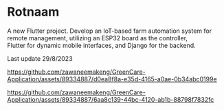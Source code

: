 # Rotnaam

A new Flutter project.
Develop an IoT-based farm automation system for remote management, utilizing an ESP32 board as the controller, <br />Flutter for dynamic mobile interfaces, and Django for the backend.<br />

Last update 29/8/2023

https://github.com/zawaneemakeng/GreenCare-Application/assets/89334887/d0ea8f8a-e35d-4165-a0ae-0b34abc0199e


https://github.com/zawaneemakeng/GreenCare-Application/assets/89334887/6aa8c139-44bc-4120-ab1b-88798f7832fc

